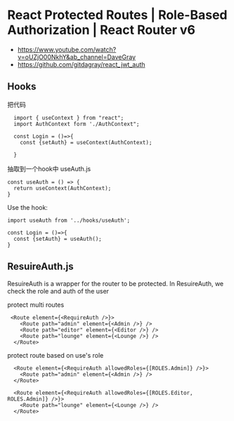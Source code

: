 # React Protected Routes | Role-Based Authorization | React Router v6
  - https://www.youtube.com/watch?v=oUZjO00NkhY&ab_channel=DaveGray
  - https://github.com/gitdagray/react_jwt_auth


## Hooks
把代码
```
  import { useContext } from "react";
  import AuthContext form './AuthContext";

  const Login = ()=>{
    const {setAuth} = useContext(AuthContext);

  }
```
抽取到一个hook中
useAuth.js
```
const useAuth = () => {
  return useContext(AuthContext);
}
```
Use the hook:
```
import useAuth from '../hooks/useAuth';

const Login = ()=>{
  const {setAuth} = useAuth();
}
```

## ResuireAuth.js
ResuireAuth is a wrapper for the router to be protected. In ResuireAuth, we check the role and auth of the user

protect multi routes
```
 <Route element={<RequireAuth />}>
    <Route path="admin" element={<Admin />} />
    <Route path="editor" element={<Editor />} />
    <Route path="lounge" element={<Lounge />} />
  </Route>
```
protect route based on use's role   
```
  <Route element={<RequireAuth allowedRoles={[ROLES.Admin]} />}>
    <Route path="admin" element={<Admin />} />
  </Route>

  <Route element={<RequireAuth allowedRoles={[ROLES.Editor, ROLES.Admin]} />}>
    <Route path="lounge" element={<Lounge />} />
  </Route>
```